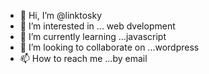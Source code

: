 - 👋 Hi, I’m @linktosky
- 👀 I’m interested in ... web dvelopment
- 🌱 I’m currently learning ...javascript
- 💞️ I’m looking to collaborate on ...wordpress
- 📫 How to reach me ...by email

<!---
linktosky/linktosky is a ✨ special ✨ repository because its `README.md` (this file) appears on your GitHub profile.
You can click the Preview link to take a look at your changes.
--->
